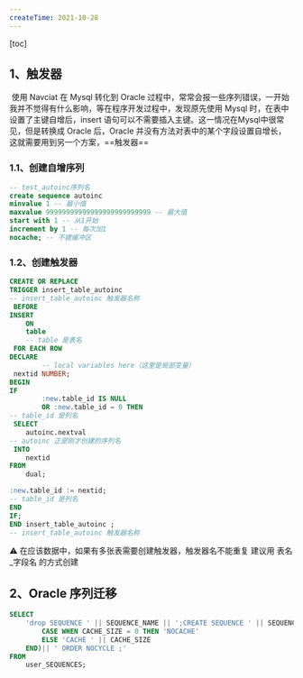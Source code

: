 ```yaml
---
createTime: 2021-10-28
---
```



[toc]



## 1、触发器

​		使用 Navciat 在 Mysql 转化到 Oracle 过程中，常常会报一些序列错误，一开始我并不觉得有什么影响，等在程序开发过程中，发现原先使用 Mysql 时，在表中设置了主键自增后，insert 语句可以不需要插入主键。这一情况在Mysql中很常见，但是转换成 Oracle 后，Oracle 并没有方法对表中的某个字段设置自增长，这就需要用到另一个方案，==触发器==



### 1.1、创建自增序列

```sql
-- test_autoinc序列名
create sequence autoinc 
minvalue 1 -- 最小值
maxvalue 99999999999999999999999999 -- 最大值
start with 1 -- 从1开始
increment by 1 -- 每次加1
nocache; -- 不建缓冲区
```

### 1.2、创建触发器

```sql
CREATE OR REPLACE
TRIGGER insert_table_autoinc
-- insert_table_autoinc 触发器名称
 BEFORE
INSERT
	ON
	table
	-- table 是表名
 FOR EACH ROW
DECLARE
		-- local variables here（这里是局部变量）
 nextid NUMBER;
BEGIN
IF
		:new.table_id IS NULL
		OR :new.table_id = 0 THEN
-- table_id 是列名
 SELECT
	autoinc.nextval
-- autoinc 正是刚才创建的序列名
 INTO
	nextid
FROM
	dual;

:new.table_id := nextid;
-- table_id 是列名
END
IF;
END insert_table_autoinc ;
-- insert_table_autoinc 触发器名称
```

⚠️ 在应该数据中，如果有多张表需要创建触发器，触发器名不能重复 建议用  表名_字段名 的方式创建





## 2、Oracle 序列迁移

```sql
SELECT
	'drop SEQUENCE ' || SEQUENCE_NAME || ';CREATE SEQUENCE ' || SEQUENCE_NAME || ' INCREMENT BY ' || INCREMENT_BY || ' START WITH ' || LAST_NUMBER || ' MAXVALUE ' || MAX_VALUE || ' ' ||(
		CASE WHEN CACHE_SIZE = 0 THEN 'NOCACHE'
		ELSE 'CACHE ' || CACHE_SIZE
	END)|| ' ORDER NOCYCLE ;'
FROM
	user_SEQUENCES;
```

